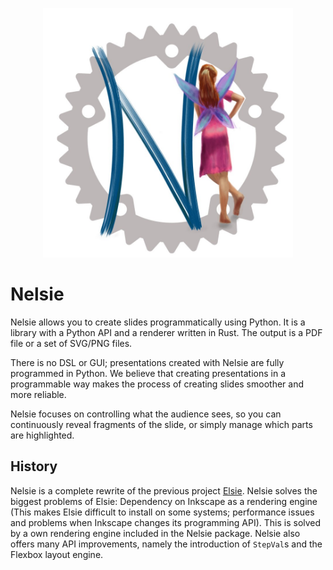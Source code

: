 <p align="center">
<img src='imgs/nelsie-logo.jpg' width='400'>
</p>

# Nelsie

Nelsie allows you to create slides programmatically using Python. It is a library
with a Python API and a renderer written in Rust.
The output is a PDF file or a set of SVG/PNG files.

There is no DSL or GUI; presentations created with Nelsie are fully programmed in Python.
We believe that creating presentations in a programmable way
makes the process of creating slides smoother and more reliable.

Nelsie focuses on controlling what the audience sees, so you can continuously reveal fragments of the slide,
or simply manage which parts are highlighted.


## History

Nelsie is a complete rewrite of the previous project [Elsie](https://github.com/spirali/elsie). Nelsie solves the biggest problems of Elsie: Dependency on Inkscape as a rendering engine (This makes Elsie difficult to install on some systems; performance issues and problems when Inkscape changes its programming API). This is solved by a own rendering engine included in the Nelsie package. Nelsie also offers many API improvements, namely the introduction of `StepVal`s and the Flexbox layout engine.